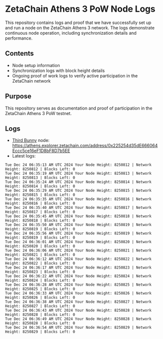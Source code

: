 # ZetaChain Athens 3 PoW Node Logs
This repository contains logs and proof that we have successfully set up and run a node on the ZetaChain Athens 3 network. The logs demonstrate continuous node operation, including synchronization details and performance.

## Contents
- Node setup information
- Synchronization logs with block height details
- Ongoing proof of work logs to verify active participation in the ZetaChain network

## Purpose
This repository serves as documentation and proof of participation in the ZetaChain Athens 3 PoW testnet.

## Logs

- [Third Bunny](https://thirdbunny.xyz/) node: https://athens.explorer.zetachain.com/address/0x225254d35dE666064Eccc5ce16eF1D8bF8D7b5EE
- Latest logs:
```
Tue Dec 24 06:35:13 AM UTC 2024 Your Node Height: 8250812 | Network Height: 8250812 | Blocks Left: 0
Tue Dec 24 06:35:19 AM UTC 2024 Your Node Height: 8250813 | Network Height: 8250813 | Blocks Left: 0
Tue Dec 24 06:35:24 AM UTC 2024 Your Node Height: 8250814 | Network Height: 8250814 | Blocks Left: 0
Tue Dec 24 06:35:29 AM UTC 2024 Your Node Height: 8250815 | Network Height: 8250815 | Blocks Left: 0
Tue Dec 24 06:35:35 AM UTC 2024 Your Node Height: 8250816 | Network Height: 8250816 | Blocks Left: 0
Tue Dec 24 06:35:40 AM UTC 2024 Your Node Height: 8250817 | Network Height: 8250817 | Blocks Left: 0
Tue Dec 24 06:35:45 AM UTC 2024 Your Node Height: 8250818 | Network Height: 8250818 | Blocks Left: 0
Tue Dec 24 06:35:50 AM UTC 2024 Your Node Height: 8250819 | Network Height: 8250819 | Blocks Left: 0
Tue Dec 24 06:35:56 AM UTC 2024 Your Node Height: 8250819 | Network Height: 8250819 | Blocks Left: 0
Tue Dec 24 06:36:01 AM UTC 2024 Your Node Height: 8250820 | Network Height: 8250820 | Blocks Left: 0
Tue Dec 24 06:36:06 AM UTC 2024 Your Node Height: 8250821 | Network Height: 8250821 | Blocks Left: 0
Tue Dec 24 06:36:12 AM UTC 2024 Your Node Height: 8250822 | Network Height: 8250822 | Blocks Left: 0
Tue Dec 24 06:36:17 AM UTC 2024 Your Node Height: 8250823 | Network Height: 8250823 | Blocks Left: 0
Tue Dec 24 06:36:22 AM UTC 2024 Your Node Height: 8250824 | Network Height: 8250824 | Blocks Left: 0
Tue Dec 24 06:36:28 AM UTC 2024 Your Node Height: 8250825 | Network Height: 8250825 | Blocks Left: 0
Tue Dec 24 06:36:33 AM UTC 2024 Your Node Height: 8250826 | Network Height: 8250826 | Blocks Left: 0
Tue Dec 24 06:36:38 AM UTC 2024 Your Node Height: 8250827 | Network Height: 8250827 | Blocks Left: 0
Tue Dec 24 06:36:43 AM UTC 2024 Your Node Height: 8250828 | Network Height: 8250828 | Blocks Left: 0
Tue Dec 24 06:36:49 AM UTC 2024 Your Node Height: 8250828 | Network Height: 8250828 | Blocks Left: 0
Tue Dec 24 06:36:54 AM UTC 2024 Your Node Height: 8250829 | Network Height: 8250829 | Blocks Left: 0
```
